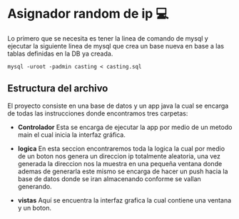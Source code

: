 # Asignador random de ip :computer:

Lo primero que se necesita es tener la linea de comando de mysql y ejecutar la siguiente linea de mysql que crea un base nueva en base a las tablas definidas en la DB ya creada.

```
mysql -uroot -padmin casting < casting.sql
```

## Estructura del archivo

El proyecto consiste en una base de datos y un app java la cual se encarga de todas las instrucciones donde encontramos tres carpetas:


* **Controlador**
Esta se encarga de ejecutar la app por medio de un metodo main el cual inicia la interfaz gráfica.

* **logica**
En esta seccion encontraremos toda la logica la cual por medio de un boton nos genera un direccion ip totalmente aleatoria, una vez generada la direccion nos la muestra en una pequeña ventana donde ademas de generarla este mismo se encarga de hacer un push hacia la base de datos donde se iran almacenando conforme se vallan generando.

* **vistas**
Aquí se encuentra la interfaz grafica la cual contiene una ventana y un boton.



